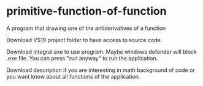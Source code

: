 # primitive-function-of-function
A program that drawing one of the antiderivatives of a function

Download VS19 project folder to have access to source code. 

Download integral.exe to use program. Maybe windows defender will block .exe file. You can press "run anyway" to run the application. 

Download description if you are interesting in math background of code or you want know about all functions of the application. 
